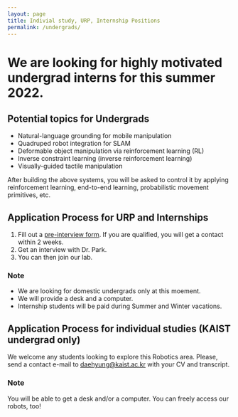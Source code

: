 ```yaml
---
layout: page
title: Indivial study, URP, Internship Positions
permalink: /undergrads/
---
```


# We are looking for highly motivated undergrad interns for this summer 2022.

## Potential topics for Undergrads
- Natural-language grounding for mobile manipulation
- Quadruped robot integration for SLAM
- Deformable object manipulation via reinforcement learning (RL)
- Inverse constraint learning (inverse reinforcement learning)
- Visually-guided tactile manipulation 

After building the above systems, you will be asked to control it by applying reinforcement learning, end-to-end learning, probabilistic movement primitives, etc. 

## Application Process for URP and Internships 
1. Fill out a <a href="https://docs.google.com/forms/d/1fbOFI3ML3-3dVU44x4nC6wAQklnbhPCmnANIR2IJSFc/viewform?gxids=7628&edit_requested=true"> <U>pre-interview form</U></a>. If you are qualified, you will get a contact within 2 weeks.
2. Get an interview with Dr. Park.
3. You can then join our lab.

### Note
- We are looking for domestic undergrads only at this moement. 
- We will provide a desk and a computer.
- Internship students will be paid during Summer and Winter vacations.


## Application Process for individual studies (KAIST undergrad only)
We welcome any students looking to explore this Robotics area. Please, send a contact e-mail to <daehyung@kaist.ac.kr> with your CV and transcript. 

### Note
You will be able to get a desk and/or a computer. You can freely access our robots, too!
